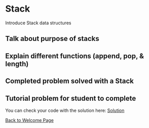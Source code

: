 # Stack

Introduce Stack data structures

## Talk about purpose of stacks

## Explain different functions (append, pop, & length)

## Completed problem solved with a Stack

## Tutorial problem for student to complete

You can check your code with the solution here: [Solution](problem1.py)

[Back to Welcome Page](0-welcome.md)

